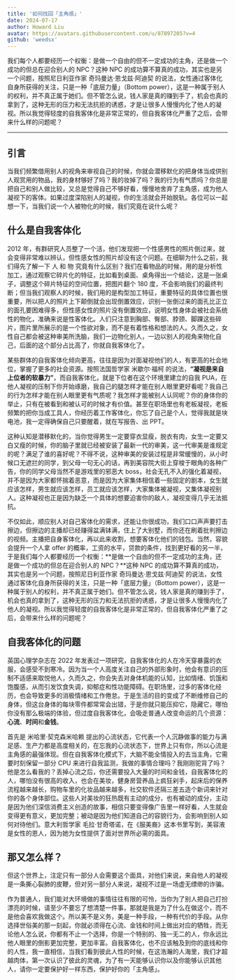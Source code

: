 ```yaml
---
title: '如何找回「主角感」'
date: 2024-07-17
author: Howard Liu
avatar: https://avatars.githubusercontent.com/u/87897205?v=4
github: 'weedsx'
---
```


我们每个人都要经历一个权衡：是做一个自由的但不一定成功的主角，还是做一个成功的但总在迎合别人的 NPC？这种 NPC 的成功算不算真的成功，其实也是另一个问题，按照尼日利亚作家 奇玛曼达·恩戈兹·阿迪契 的说法，女性通过客体化自身所获得的关注，只是一种「底层力量」（Bottom power），这是一种属于别人的权利，并不真正属于她们。但不管怎么说，钱人家是真的赚到手了，机会也真的拿到了，这种无形的压力和无法抗拒的诱惑，才是让很多人慢慢内化了他人的凝视。所以我觉得轻度的自我客体化是非常正常的，但自我客体化严重了之后，会带来什么样的问题呢？

---

## 引言

当我们频繁借用别人的视角来审视自己的时候，你就会潜移默化的把身体当成供别人观赏用的物品，我的身材够好了吗？我的妆掉了吗？我的行为有气质吗？你总是把自己和别人做比较，又总是觉得自己不够好看，慢慢地舍弃了主角感，成为他人凝视下的客体。如果过度深陷别人的凝视，你的生活就会开始脱轨。各位可以一起想一下，当我们说一个人被物化的时候，我们究竟在说什么呢？

## 什么是自我客体化

2012 年，有群研究人员整了一个活，他们发现把一个性感男性的照片倒过来，就会变得非常难以辨认，但性感女性的照片却没有这个问题。在细聊为什么之前，我们得先了解一下 人 和 物 究竟有什么区别？我们在看物品的时候，用的是分析性加工，通过观察它碎片化的特征，比如看到桌面、桌角得出一个结论，这是一张桌子，调整这个碎片特征的空间位置，把图片翻个 180 度，不会影响我们的最终判断；但当我们观察人的时候，我们用的是构型加工特征，重要特征的具体位置也很重要，所以把人的照片上下颠倒就会出现倒置效应，识别一张倒过来的面孔比正立的面孔要困难得多，但性感女性的照片没有倒置效应，说明女性身体会被社会系统性的物化，准确来说是性客体化。人们只注意到胸部、臀部、脖颈、脚踝这些碎片，图片里所展示的是一个性欲对象，而不是有着性格和想法的人。久而久之，女性自己都会被这种审美所洗脑，我们一边物化别人，一边以别人的视角来物化自己，后面的这个部分占比高了，你就自我客体化了。

某些群体的自我客体化倾向更高，往往是因为对面凝视他们的人，有更高的社会地位，掌握了更多的社会资源。按照法国哲学家 米歇尔·福柯 的说法，**“凝视是来自上位者的软暴力”**，而自我客体化，就是下位者在这个环境里建立的自我 PUA，在他人凝视的压制下你开始琢磨，我自己的腿怎样才能在别人眼里更好看呢？我自己的行为怎样才能在别人眼里更有气质呢？我怎样才能被别人认同呢？你的身体你的举止，只有在被看到和被认可的时候才有价值。甚至在职场里也有老板凝视，老板频繁的把你当成工具人，你经历着工作客体化，你忘了自己是个人，觉得我就是块电池，我一定得确保自己只要醒着，就在写报告、出 PPT。

这种认知是潜移默化的，当你觉得男生一定要穿衣显瘦，脱衣有肉，女生一定要又白又瘦的时候，你的脑子里就已经被安装了最新一代的审美，这一代审美是谁规定的呢？满足了谁的喜好呢？不得不说，这种审美的安装过程是非常缓慢的，从小时候口无遮拦的同学，到父母一句无心的话，再到美容院大街上穿梭于眼角的各种广告，你的同学父母当然不是游戏里的邪恶大 boss，社会无孔不入的强化着凝视，并不是因为大家都怀揣着恶意，而是因为大家集体相信着一些固定的剧本，女生就应该怎样，男生就应该怎样，员工就应该怎样，大家集体被凝视，又集体凝视别人。这种凝视也正是因为缺乏一个具体的想要迫害你的敌人，凝视变得几乎无法抵抗。

不仅如此，顺应别人对自己客体化的需求，还能让你很成功，我们口口声声要打击擦边，但擦边的主播却已经赚得盆满钵满，住上了大别墅，而你还在刷着批判擦边的视频。主播把自身客体化，再以此来收割，想要客体化他们的钱包。当然，容貌会提升一个人拿 offer 的概率，工资的水平，贷款的条件，找到更好看的另一半，于是我们每个人都要经历一个权衡：**是做一个自由的但不一定成功的主角，还是做一个成功的但总在迎合别人的 NPC？**这种 NPC 的成功算不算真的成功，其实也是另一个问题，按照尼日利亚作家 奇玛曼达·恩戈兹·阿迪契 的说法，女性通过客体化自身所获得的关注，只是一种「底层力量」（Bottom power），这是一种属于别人的权利，并不真正属于她们。但不管怎么说，钱人家是真的赚到手了，机会也真的拿到了，这种无形的压力和无法抗拒的诱惑，才是让很多人慢慢内化了他人的凝视。所以我觉得轻度的自我客体化是非常正常的，但自我客体化严重了之后，会带来什么样的问题呢？

## 自我客体化的问题

英国心理学杂志在 2022 年发表过一项研究，自我客体化的人在冷天穿暴露的衣服，会感受不到寒冷。因为当一个人高度关注自己的外部形象时，他会有意识的压制不适感来取悦他人，久而久之，你会失去对身体机能的认知，比如情绪、饥饿和饱腹感，从而引发饮食失调，抑郁症和性功能障碍。在职场里，过多的客体化经历，也会导致更多的消极情绪和工作倦怠。于是生活的目的变成了不断维修自己的身体，但这台身体的每块零件都常常会出错，于是你就只能压抑它，隐藏它，哪怕你没有那么极端的体验，但过度自我客体化，会吸走普通人改变命运的几个资源：**心流**、**时间**和**金钱**。

首先是 米哈里·契克森米哈赖 提出的心流状态，它代表一个人沉静做事的能力与满足感、生产力都是高度相关的，在忘我的心流状态下，世界上只有你，所以心流是主角感的最强体现。但在自我客体化模式下，大脑不能全情投入的去当主角，它需要时刻保留一部分 CPU 来进行自我监测，我做的事情合理吗？我刚刚驼背了吗？他是怎么看我的？丢掉心流之后，你还需要投入大量的时间和金钱，自我客体化的人，哪怕没有很高的收入，也会在美妆，健身房营养品上疯狂剁手，起床后的保养流程越来越长，购物车里的化妆品越来越多，社交软件还隔三差五造个新词来针对你的各个身体部位。这些人对美妆的狂热既有主动的成分，也有被动的成分，主动是因为他们深信消费主义创造的故事，相信只要变得像广告里一样好看，人生就会变得更有意义，更加完整；被动是因为他们知道自己的容貌行为，会影响到别人如何对待他们。意大利哲学家 毛拉·甘奇塔诺，在《服美裔》这本书里写到，美容液是女性的恩人，因为她为女性提供了面对世界所必需的面具。

## 那又怎么样？

但这个世界上，注定只有一部分人会需要这个面具，对他们来说，来自他人的凝视是一条撕心裂肺的皮鞭，但对另一部分人来说，凝视不过是一场虚无缥缈的诈骗。

作为普通人，我们能对大环境做的事情往往有限的可怜，当你为了别人把自己打扮漂亮的时候，请至少不要忘了想清楚一件事，那就是我是为了什么在做这个，而不是他会喜欢我做这个。所以美不是义务，美是一种手段，一种有代价的手段。从你选择世俗美的那一刻起，你就必须得在心流、金钱和时间上做出对应的牺牲，而无论他人怎么说，你都有不止一个选择，你是一个特别的、独一无二的人，你永远比他人眼里的倒影更加完整，更加丰富。自我客体化，也不应该触及到你的底线和你的人性，我一直相信，当我们看到彼此人性的时候，在这浩瀚的人海里，我们才超越肉体，第一次认识了彼此的灵魂，为了有一天能够认识你以及你能够认识其他人，请你一定要保护好一样东西，保护好你的「主角感」。